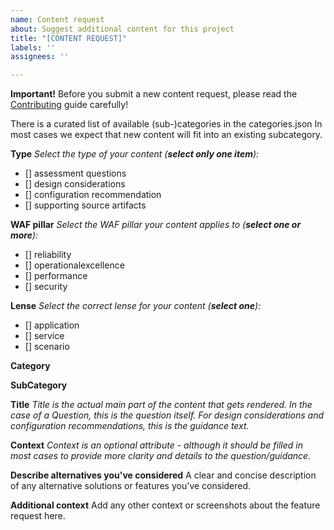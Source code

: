 ```yaml
---
name: Content request
about: Suggest additional content for this project
title: "[CONTENT REQUEST]"
labels: ''
assignees: ''

---
```


**Important!** Before you submit a new content request, please read the [Contributing](/Azure/WellArchitected-Assessment/blob/main/Contributing.md) guide carefully!

There is a curated list of available (sub-)categories in the categories.json In most cases we expect that new content will fit into an existing subcategory.

**Type**
_Select the type of your content (**select only one item**):_
<!-- insert an 'x' into one of the checkboxes below -->
* [] assessment questions
* [] design considerations
* [] configuration recommendation
* [] supporting source artifacts

**WAF pillar**
_Select the WAF pillar your content applies to (**select one or more**):_
<!-- insert an 'x' into one of the checkboxes below -->
* [] reliability
* [] operationalexcellence
* [] performance
* [] security

**Lense**
_Select the correct lense for your content (**select one**):_
<!-- insert an 'x' into one of the checkboxes below -->
* [] application
* [] service
* [] scenario

**Category**

**SubCategory**

**Title**
_Title is the actual main part of the content that gets rendered. In the case of a Question, this is the question itself. For design considerations and configuration recommendations, this is the guidance text._

**Context**
_Context is an optional attribute - although it should be filled in most cases to provide more clarity and details to the question/guidance._

**Describe alternatives you've considered**
A clear and concise description of any alternative solutions or features you've considered.

**Additional context**
Add any other context or screenshots about the feature request here.
